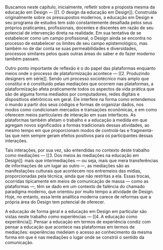 Buscamos neste capítulo, inicialmente, refletir sobre a proposta mesma da educação em Design — [[1. O design da educação em Design]]. Construída originalmente sobre os pressupostos modernos, a educação em Design e seu programa de estudos tem sido constantemente desafiada pelos seus próprios praticantes, profissionais, docentes e discentes em razão de seu potencial de intervenção direta na realidade. Em sua tentativa de se estabelecer como um campo profissional, o Design ainda se encontra no processo de estabelecer os limites de seu campo epistemológico, mas também no de dar conta se suas permeabilidades e diversidades, processos similares pelos quais outras áreas do saber e do fazer moderno também passam.

Outro ponto importante de reflexão é o do papel das plataformas enquanto meios onde o processo de plataformização acontece — [[2. Produzindo designers em série]]. Sendo um processo sociotécnico mais amplo que constitui e é constituído pelas mediações que ocorrem nas plataformas, a plataformização afeta praticamente todos os aspectos da vida prática que são de alguma forma mediados por computadores, redes digitais e dispositivos eletrônicos em geral. Ele interfere na forma como entendemos o mundo a partir dos seus códigos e formas de organizar dados, nos modos como condicionam mercados e transações econômicas, e em como oferecem meios particulares de interação em suas interfaces. As plataformas também afetam o trabalho e a educação à medida em que agregam novos significados a formas tradicionais dessas atividades, ao mesmo tempo em que proporcionam modos de controlá-las e fragmentá-las que nem sempre geram efeitos positivos para os participantes dessas interações.

Tais interações, por sua vez, são entendidas no contexto deste trabalho como mediações — [[3. Dos meios às mediações na educação em Design]]: mais que intermediações — ou seja, mais que mera transferências de informações de um lugar ao outro —, as mediações são as manifestações culturais que acontecem nos entremeios das mídias, proporcionadas pela técnica, ainda que não restritas a ela. Essas trocas, ocorridas tipicamente em meios de comunicação de massa — como as plataformas —, têm se dado em um contexto de falência do chamado paradigma moderno, que orientou por muito tempo a atividade de Design. Hoje, no entanto, essa lente analítica moderna carece de reformas que a própria área do Design tem potencial de oferecer.

A educação de forma geral e a educação em Design em particular são vistas neste trabalho como experiências — [[4. A educação como experiência]]. Pensar a educação em termos de experiência condiz com pensar a educação que acontece nas plataformas em termos de mediações: experiências medeiam o acesso ao conhecimento da mesma forma em que é nas mediações o lugar onde se constrói o sentido da comunicação.